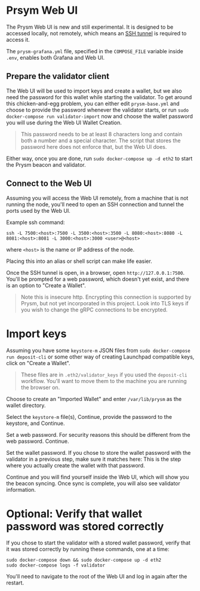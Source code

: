 # Prsym Web UI

The Prysm Web UI is new and still experimental. It is designed to be accessed locally, not remotely,
which means an [SSH tunnel](https://www.howtogeek.com/168145/how-to-use-ssh-tunneling/) is required to access it.

The `prysm-grafana.yml` file, specified in the `COMPOSE_FILE` variable inside `.env`, enables both Grafana
and Web UI.

## Prepare the validator client

The Web UI will be used to import keys and create a wallet, but we also need the password for this
wallet while starting the validator. To get around this chicken-and-egg problem, you can either
edit `prysm-base.yml` and choose to provide the password whenever the validator starts, or run
`sudo docker-compose run validator-import` now and choose the wallet password you will use during
the Web UI Wallet Creation.

> This password needs to be at least 8 characters long and contain both a number and a special
> character. The script that stores the password here does not enforce that, but the Web UI does.

Either way, once you are done, run `sudo docker-compose up -d eth2` to start the Prysm beacon
and validator.

## Connect to the Web UI

Assuming you will access the Web UI remotely, from a machine that is not running the node, you'll need
to open an SSH connection and tunnel the ports used by the Web UI.

Example ssh command:
```
ssh -L 7500:<host>:7500 -L 3500:<host>:3500 -L 8080:<host>:8080 -L 8081:<host>:8081 -L 3000:<host>:3000 <user>@<host>
```

where `<host>` is the name or IP address of the node.

Placing this into an alias or shell script can make life easier.

Once the SSH tunnel is open, in a browser, open `http://127.0.0.1:7500`. You'll be prompted for a web password,
which doesn't yet exist, and there is an option to "Create a Wallet".

> Note this is insecure http. Encrypting this connection is supported by Prysm, but not yet incorporated in
> this project. Look into TLS keys if you wish to change the gRPC connections to be encrypted.

# Import keys

Assuming you have some `keystore-m` JSON files from `sudo docker-compose run deposit-cli` or some other way
of creating Launchpad compatible keys, click on "Create a Wallet".

> These files are in `.eth2/validator_keys` if you used the `deposit-cli` workflow. You'll want to
> move them to the machine you are running the browser on.

Choose to create an "Imported Wallet" and enter `/var/lib/prysm` as the wallet directory.

Select the `keystore-m` file(s), Continue, provide the password to the keystore, and Continue.

Set a web password. For security reasons this should be different from the web password. Continue.

Set the wallet password.  If you chose to store the wallet password with the validator in a previous step,
make sure it matches here: This is the step where you actually create the wallet with that password.

Continue and you will find yourself inside the Web UI, which will show you the beacon syncing. Once sync is
complete, you will also see validator information.

# Optional: Verify that wallet password was stored correctly

If you chose to start the validator with a stored wallet password, verify that it was stored
correctly by running these commands, one at a time:

```
sudo docker-compose down && sudo docker-compose up -d eth2
sudo docker-compose logs -f validator
```

You'll need to navigate to the root of the Web UI and log in again after the restart.
